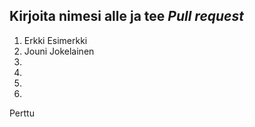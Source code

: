 ## Kirjoita nimesi alle ja tee *Pull request*
1. Erkki Esimerkki
2. Jouni Jokelainen
3.
4.
5.
6.









Perttu

